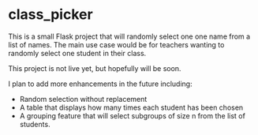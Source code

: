 # class_picker

This is a small Flask project that will randomly select one one name from a list of names. The main use case would be for teachers wanting to randomly select one student in their class. 

This project is not live yet, but hopefully will be soon.

I plan to add more enhancements in the future including:
- Random selection without replacement
- A table that displays how many times each student has been chosen
- A grouping feature that will select subgroups of size n from the list of students.
